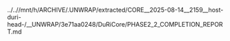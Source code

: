 ../..//mnt/h/ARCHIVE/.UNWRAP/extracted/CORE__2025-08-14__2159__host-duri-head-/__UNWRAP/3e71aa0248/DuRiCore/PHASE2_2_COMPLETION_REPORT.md